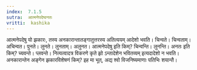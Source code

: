 ```yaml
---
index:  7.1.5
sutra:  आत्मनेपदेष्वनतः
vritti:  kashika 
---
```


आत्मनेपदेषु यो झकारः, तस्य अनकारान्तातङ्गातुत्तरस्य अतित्ययम् आदेशो भवति। चिन्वते। चिन्वताम्। अचिन्वत। पुनते। लुनते। लुनताम्। अलुनत। आत्मनेपदेषु इति किम्? चिन्वन्ति। लुनन्ति। अनतः इति किम्? च्यवन्ते। प्लवन्ते। नित्यत्वादत्र विकरणे कृते झो ऽन्तादेशेन भवितव्यम् इत्यदादेशो न भवति। अनकारान्तेन अङ्गेन झकारविशेषणं किम्? इह मा भूत्, अद्य श्वो विजनिष्यमाणाः पतिभिः शयान्तै।

